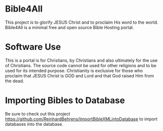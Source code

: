 # Bible4All
 This project is to glorify JESUS Christ and to proclaim His word to the world. Bible4All is a minimal free and open source Bible Hosting portal.
 
 # Software Use
 
 This is a portal is for Christians, by Christians and also ultimately for the use of Christians. The source code cannot be used for other religions and to be used for its intended purpose. Christianity is exclusive for those who proclaim that JESUS Christ is GOD and Lord and that God raised Him from the dead.
 
# Importing Bibles to Database
Be sure to check out this project https://github.com/ReinhardBehrens/ImportBibleXMLintoDatabase to import databases into the database.

